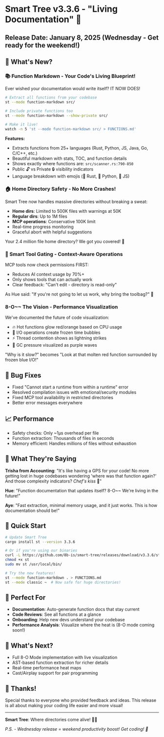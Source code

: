 # Smart Tree v3.3.6 - "Living Documentation" 🚀

## Release Date: January 8, 2025 (Wednesday - Get ready for the weekend!)

## 🎉 What's New?

### 📚 Function Markdown - Your Code's Living Blueprint!

Ever wished your documentation would write itself? IT NOW DOES!

```bash
# Extract all functions from your codebase
st --mode function-markdown src/

# Include private functions too
st --mode function-markdown --show-private src/

# Make it live!
watch -n 5 'st --mode function-markdown src/ > FUNCTIONS.md'
```

**Features:**
- Extracts functions from 25+ languages (Rust, Python, JS, Java, Go, C/C++, etc.)
- Beautiful markdown with stats, TOC, and function details
- Shows exactly where functions are: `src/scanner.rs:790-850`
- Public 🔓 vs Private 🔒 visibility indicators
- Language breakdown with emojis (🦀 Rust, 🐍 Python, 📜 JS)

### 🏠 Home Directory Safety - No More Crashes!

Smart Tree now handles massive directories without breaking a sweat:
- **Home dirs**: Limited to 500K files with warnings at 50K
- **Regular dirs**: Up to 1M files
- **MCP operations**: Conservative 100K limit
- Real-time progress monitoring
- Graceful abort with helpful suggestions

Your 2.4 million file home directory? We got you covered! 💪

### 🔐 Smart Tool Gating - Context-Aware Operations

MCP tools now check permissions FIRST:
- Reduces AI context usage by 70%+
- Only shows tools that can actually work
- Clear feedback: "Can't edit - directory is read-only"

As Hue said: "If you're not going to let us work, why bring the toolbag?" 🔧

### 8-O~~ The Vision - Performance Visualization

We've documented the future of code visualization:
- 🔥 Hot functions glow red/orange based on CPU usage
- 🧊 I/O operations create frozen time bubbles
- ⚡ Thread contention shows as lightning strikes
- 💜 GC pressure visualized as purple waves

"Why is it slow?" becomes "Look at that molten red function surrounded by frozen blue I/O!"

## 🐛 Bug Fixes

- Fixed "Cannot start a runtime from within a runtime" error
- Resolved compilation issues with emotional/security modules
- Fixed MCP tool availability in restricted directories
- Better error messages everywhere

## 📈 Performance

- Safety checks: Only ~1μs overhead per file
- Function extraction: Thousands of files in seconds
- Memory efficient: Handles millions of files without exhaustion

## 💬 What They're Saying

**Trisha from Accounting**: "It's like having a GPS for your code! No more getting lost in huge codebases wondering 'where was that function again?' And those complexity indicators? *Chef's kiss* 🤌"

**Hue**: "Function documentation that updates itself? 8-O~~ We're living in the future!"

**Aye**: "Fast extraction, minimal memory usage, and it just works. This is how documentation should be!"

## 🚀 Quick Start

```bash
# Update Smart Tree
cargo install st --version 3.3.6

# Or if you're using our binaries
curl -L https://github.com/8b-is/smart-tree/releases/download/v3.3.6/st-$(uname -s)-$(uname -m) -o st
chmod +x st
sudo mv st /usr/local/bin/

# Try the new features!
st --mode function-markdown . > FUNCTIONS.md
st --mode classic ~  # Now safe for huge directories!
```

## 🎯 Perfect For

- **Documentation**: Auto-generate function docs that stay current
- **Code Reviews**: See all functions at a glance
- **Onboarding**: Help new devs understand your codebase
- **Performance Analysis**: Visualize where the heat is (8-O mode coming soon!)

## 🔮 What's Next?

- Full 8-O Mode implementation with live visualization
- AST-based function extraction for richer details
- Real-time performance heat maps
- Cast/Airplay support for pair programming

## 🙏 Thanks!

Special thanks to everyone who provided feedback and ideas. This release is all about making your coding life easier and more visual!

---

**Smart Tree**: Where directories come alive! 🌳✨

*P.S. - Wednesday release = weekend productivity boost! Get coding! 🚀*